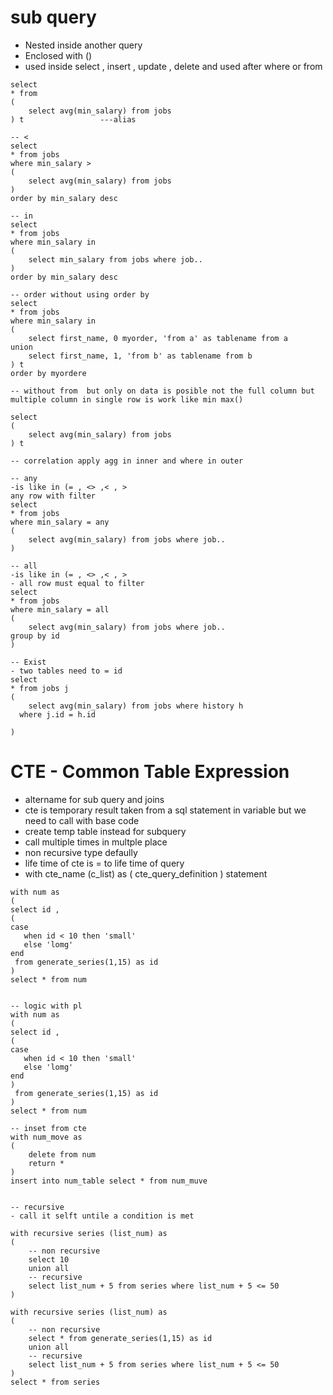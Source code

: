 # sub query
- Nested inside another query
- Enclosed with ()
- used inside select , insert , update , delete and used after where or from
```
select
* from 
(
	select avg(min_salary) from jobs
) t                 ---alias

-- <
select
* from jobs
where min_salary >
(
	select avg(min_salary) from jobs
)
order by min_salary desc

-- in
select
* from jobs
where min_salary in
(
	select min_salary from jobs where job..
)
order by min_salary desc

-- order without using order by
select
* from jobs
where min_salary in
(
	select first_name, 0 myorder, 'from a' as tablename from a
union
	select first_name, 1, 'from b' as tablename from b
) t
order by myordere

-- without from  but only on data is posible not the full column but multiple column in single row is work like min max()

select
(
	select avg(min_salary) from jobs
) t

-- correlation apply agg in inner and where in outer

-- any
-is like in (= , <> ,< , >
any row with filter
select
* from jobs
where min_salary = any
(
	select avg(min_salary) from jobs where job..
)

-- all
-is like in (= , <> ,< , >
- all row must equal to filter
select
* from jobs
where min_salary = all
(
	select avg(min_salary) from jobs where job..
group by id
)

-- Exist 
- two tables need to = id
select
* from jobs j 
(
	select avg(min_salary) from jobs where history h
  where j.id = h.id

)

```
# CTE - Common Table Expression
- altername for sub query and joins
- cte is temporary result taken from a sql statement in variable but we need to call with base code
- create temp table instead for subquery
- call multiple times in multple place
- non recursive type defaully
- life time of cte is = to life time of query
- with cte_name (c_list) as ( cte_query_definition ) statement
```
with num as 
(
select id ,
(
case
   when id < 10 then 'small'
   else 'lomg'
end
 from generate_series(1,15) as id
)
select * from num


-- logic with pl
with num as 
(
select id ,
(
case
   when id < 10 then 'small'
   else 'lomg'
end
)
 from generate_series(1,15) as id
)
select * from num

-- inset from cte
with num_move as
(
	delete from num
	return *
)
insert into num_table select * from num_muve


-- recursive
- call it selft untile a condition is met

with recursive series (list_num) as
(
	-- non recursive
	select 10 
	union all
	-- recursive
	select list_num + 5 from series where list_num + 5 <= 50
)

with recursive series (list_num) as
(
	-- non recursive
	select * from generate_series(1,15) as id
	union all
	-- recursive
	select list_num + 5 from series where list_num + 5 <= 50
)
select * from series
  ```
